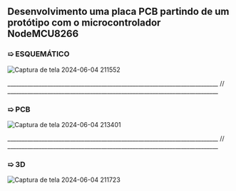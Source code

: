 ## Desenvolvimento uma placa PCB partindo de um protótipo com o microcontrolador NodeMCU8266

### ➯ ESQUEMÁTICO

![Captura de tela 2024-06-04 211552](https://github.com/natifss/SISTEMAS-EMBARCADOS-RTOS/assets/119085630/f3ddbfbe-e025-4ca1-8df9-d396948cc4b8)

__________________________________________________________________________ // __________________________________________________________________________

### ➯ PCB

![Captura de tela 2024-06-04 213401](https://github.com/natifss/SISTEMAS-EMBARCADOS-RTOS/assets/119085630/b4fcdf23-f987-4855-bbad-edc2caa338f2)

__________________________________________________________________________ // __________________________________________________________________________

### ➯ 3D

![Captura de tela 2024-06-04 211723](https://github.com/natifss/SISTEMAS-EMBARCADOS-RTOS/assets/119085630/dfa7c4f1-d58d-415d-9be1-24762547a34e)

